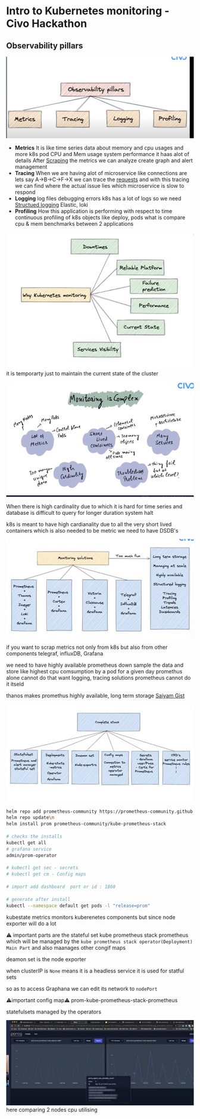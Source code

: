 # Intro to Kubernetes monitoring - Civo Hackathon


## Observability pillars
![](./01.png)
- **Metrics**
  It is like time series data about memory and cpu usages and more
  k8s pod CPU and Mem usage
  system performance it haas alot of details
  After [Scraping]() the metrics we can analyze create graph and alert management
- **Tracing**
  When we are having alot of microservice
  like connections are lets say A->B->C->F->X
  we can trace the [requests]() and with this tracing we can find where the actual issue lies
  which microservice is slow to respond
- **Logging**
  log files
  debugging errors
  k8s has a lot of logs
  so we need [Structued logging]()
  Elastic, loki
- **Profiling**
  How this application is performing with respect to time
  continuous profiling of k8s objects like deploy, pods
  what is compare cpu & mem benchmarks between 2 applications

![](./02.png)
it is temporarty just to maintain the current state of the cluster

![](./03.png)

When there is high cardinality due to which it is hard for time series and database is difficult to query for longer duration
system halt

k8s is meant to have high cardianality due to all the very short lived containers which is also needed to be metric 
we need to have DSDB's

![](./04.png)

if you want to scrap metrics not only from k8s but also from other components
telegraf, influxDB, Grafana

we need to have highly available prometheus
down sample the data and store like highest cpu comsumption by a pod for a given day
promethus alone cannot do that
want logging, tracing solutions prometheus cannot do it itseld

thanos makes promethus highly available, long term storage
[Saiyam Gist](https://gist.github.com/saiyam1814)


![](./05.png)
```bash
helm repo add prometheus-community https://prometheus-community.github.io/helm-charts\n
helm repo update\n
helm install prom prometheus-community/kube-prometheus-stack

# checks the installs
kubectl get all
# grafana service
admin/prom-operator

# kubectl get sec - secrets
# kubectl get cm - Config maps

# import add dashboard  port or id : 1860

# generate after install 
kubectl --namespace default get pods -l "release=prom"
```

kubestate metrics monitors kuberenetes components but since 
node exporter will do a lot


⚠️ important parts are the stateful set
kube prometheus stack prometheus
which will be managed by the 
`kube prometheus stack operator(Deployment)` `Main Part`
and also maanages other congif maps

deamon set is the node exporter

when clusterIP is `None` means it is a headless service
it is used for statful sets

so as to access Graphana we can edit its network to `nodePort`

⚠️important config map⚠️
prom-kube-prometheus-stack-prometheus


statefulsets managed by the operators

![](./parca.png)
here comparing 2 nodes cpu utilising
